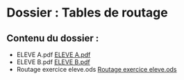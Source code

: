 # Dossier : Tables de routage
 
 ## Contenu du dossier : 
- ELEVE A.pdf [ELEVE A.pdf](./ELEVE_A.pdf)
- ELEVE B.pdf [ELEVE B.pdf](./ELEVE_B.pdf)
- Routage exercice eleve.ods [Routage exercice eleve.ods](./Routage_exercice_eleve.ods)
